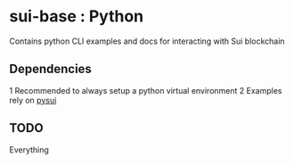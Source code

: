 # sui-base : Python

Contains python CLI examples and docs for interacting with Sui blockchain

## Dependencies

1 Recommended to always setup a python virtual environment
2 Examples rely on [pysui](https://github.com/FrankC01/pysui)

## TODO

Everything
